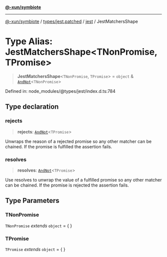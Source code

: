 [**@-xun/symbiote**](../../../../../README.md)

***

[@-xun/symbiote](../../../../../README.md) / [types/jest.patched](../../../README.md) / [jest](../README.md) / JestMatchersShape

# Type Alias: JestMatchersShape\<TNonPromise, TPromise\>

> **JestMatchersShape**\<`TNonPromise`, `TPromise`\> = `object` & [`AndNot`](AndNot.md)\<`TNonPromise`\>

Defined in: node\_modules/@types/jest/index.d.ts:784

## Type declaration

### rejects

> **rejects**: [`AndNot`](AndNot.md)\<`TPromise`\>

Unwraps the reason of a rejected promise so any other matcher can be chained.
If the promise is fulfilled the assertion fails.

### resolves

> **resolves**: [`AndNot`](AndNot.md)\<`TPromise`\>

Use resolves to unwrap the value of a fulfilled promise so any other
matcher can be chained. If the promise is rejected the assertion fails.

## Type Parameters

### TNonPromise

`TNonPromise` *extends* `object` = \{ \}

### TPromise

`TPromise` *extends* `object` = \{ \}
